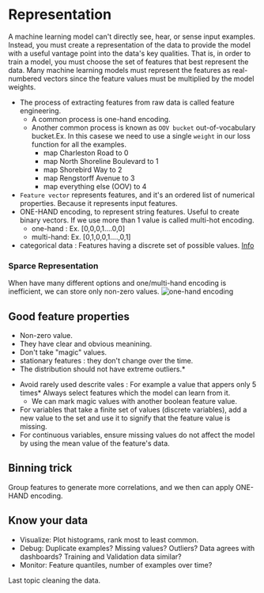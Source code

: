# Representation 
A machine learning model can't directly see, hear, or sense input examples. Instead, you must create 
a representation of the data to provide the model with a useful vantage point into the data's key 
qualities. That is, in order to train a model, you must choose the set of features that best represent
the data.
Many machine learning models must represent the features as real-numbered vectors since the feature 
values must be multiplied by the model weights.
- The process of extracting features from raw data is called feature engineering.
  - A common process is one-hand encoding.
  - Another common process is known as `OOV bucket` out-of-vocabulary bucket.Ex. In this casese we need to use a single `weight` in our loss function for all the examples.
    * map Charleston Road to 0
    * map North Shoreline Boulevard to 1
    * map Shorebird Way to 2
    * map Rengstorff Avenue to 3
    * map everything else (OOV) to 4
- `Feature vector` represents features, and it's an ordered list of numerical properties. Because it represents input features.
- ONE-HAND encoding, to represent string features. Useful to create binary vectors. If we use more than 1 value is called multi-hot encoding.
  - one-hand : Ex. [0,0,0,1....0,0]
  - multi-hand: Ex. [0,1,0,0,1....,0,1]
- categorical data : Features having a discrete set of possible values. <a href="https://developers.google.com/machine-learning/glossary?hl=es-419#categorical_data">Info </a>
### Sparce Representation
When have many different options and one/multi-hand encoding is inefficient, we can store only non-zero values.
<img src="https://developers.google.com/static/machine-learning/crash-course/images/RawDataToFeatures4.svg?hl=es-419" alt="one-hand encoding">

## Good feature properties
- Non-zero value.
- They have clear and obvious meanining.
- Don't take "magic" values.
- stationary features : they don't change over the time.
- The distribution should not have extreme outliers.* 
* Avoid rarely used descrite vales : For example a value that appers only 5 times*
Always select features which the model can learn from it.
  - We can mark magic values with another boolean feature value.
* For variables that take a finite set of values (discrete variables), add a new value to the set and use it to signify that the feature value is missing.
* For continuous variables, ensure missing values do not affect the model by using the mean value of the feature's data.
## Binning trick
Group features to generate more correlations, and we then can apply ONE-HAND encoding.
## Know your data

* Visualize: Plot histograms, rank most to least common.
* Debug: Duplicate examples? Missing values? Outliers? Data agrees with dashboards? Training and Validation data similar?
* Monitor: Feature quantiles, number of examples over time?


Last topic cleaning the data.
